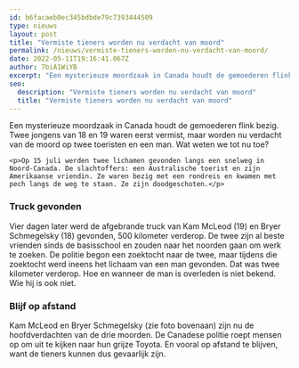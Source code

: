 ```yaml
---
id: b6facaeb0ec345bdbde79c7393444509
type: nieuws
layout: post
title: "Vermiste tieners worden nu verdacht van moord"
permalink: /nieuws/vermiste-tieners-worden-nu-verdacht-van-moord/
date: 2022-05-11T19:16:41.067Z
author: 7biA1WiYB
excerpt: "Een mysterieuze moordzaak in Canada houdt de gemoederen flink bezig. Twee jongens van 18 en 19 waren eerst vermist, maar worden nu verdacht van de moord op twee toeristen en een man. Wat weten we tot nu toe?  "
seo:
  description: "Vermiste tieners worden nu verdacht van moord"
  title: "Vermiste tieners worden nu verdacht van moord"
---
```

Een mysterieuze moordzaak in Canada houdt de gemoederen flink bezig. Twee jongens van 18 en 19 waren eerst vermist, maar worden nu verdacht van de moord op twee toeristen en een man. Wat weten we tot nu toe?  

    <p>Op 15 juli werden twee lichamen gevonden langs een snelweg in Noord-Canada. De slachtoffers: een Australische toerist en zijn Amerikaanse vriendin. Ze waren bezig met een rondreis en kwamen met pech langs de weg te staan. Ze zijn doodgeschoten.</p>
<h3>Truck gevonden</h3>
<p>Vier dagen later werd de afgebrande truck van Kam McLeod (19) en Bryer Schmegelsky (18) gevonden, 500 kilometer verderop. De twee zijn al beste vrienden sinds de basisschool en zouden naar het noorden gaan om werk te zoeken. De politie begon een zoektocht naar de twee, maar tijdens die zoektocht werd ineens het lichaam van een man gevonden. Dat was twee kilometer verderop. Hoe en wanneer de man is overleden is niet bekend. Wie hij is ook niet.</p>
<h3>Blijf op afstand</h3>
<p>Kam McLeod en Bryer Schmegelsky (zie foto bovenaan) zijn nu de hoofdverdachten van de drie moorden. De Canadese politie roept mensen op om uit te kijken naar hun grijze Toyota. En vooral op afstand te blijven, want de tieners kunnen dus gevaarlijk zijn.</p>  
